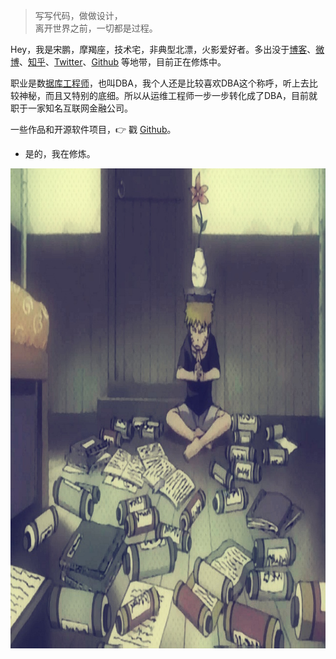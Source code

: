> 写写代码，做做设计，  
> 离开世界之前，一切都是过程。

Hey，我是宋鹏，摩羯座，技术宅，非典型北漂，火影爱好者。多出没于[博客](https://boomballa.com)、[微博](weibo.com/314888685)、[知乎](https://www.zhihu.com/people/boomballa0418/activities)、[Twitter](https://twitter.com/Boomballa_/)、[Github](https://github.com/boomballa) 等地带，目前正在修炼中。

职业是数[据库工程师](https://https://zh.wikipedia.org/wiki/DBA/)，也叫DBA，我个人还是比较喜欢DBA这个称呼，听上去比较神秘，而且又特别的底细。所以从运维工程师一步一步转化成了DBA，目前就职于一家知名互联网金融公司。

一些作品和开源软件项目，👉 戳 [Github](https://github.com/boomballa)。 


- 是的，我在修炼。

<img src="/img/about-me-training.jpg" height="768" width="1024">